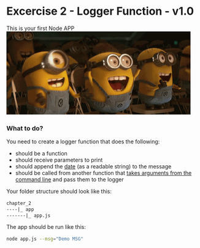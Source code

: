 # Excercise 2 - Logger Function - v1.0

This is your first Node APP
![](../../assets/congrats.gif)

### What to do?
You need to create a logger function that does the following:
- should be a function
- should receive parameters to print
- should append the [date]() (as a readable string)  to the message
- should be called from another function that [takes arguments from the command line](https://stackoverflow.com/questions/4351521/how-do-i-pass-command-line-arguments-to-a-node-js-program) and pass them to the logger

Your folder structure should look like this:
```
chapter_2
----|_ app
-------|_ app.js
```

The app should be run like this:
```bash
node app.js --msg="Demo MSG"
```
